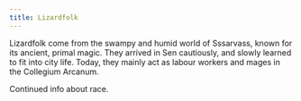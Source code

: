 ```yaml
---
title: Lizardfolk
---
```

Lizardfolk come from the swampy and humid world of Sssarvass, known for its ancient, primal magic. They arrived in Sen cautiously, and slowly learned to fit into city life. Today, they mainly act as labour workers and mages in the Collegium Arcanum.

<!--more-->

<div class="todo">Continued info about race.</div>